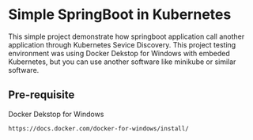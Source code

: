# Simple SpringBoot in Kubernetes

This simple project demonstrate how springboot application call another application through Kubernetes Sevice Discovery.
This project testing environment was using Docker Dekstop for Windows with embeded Kubernetes, but you can use another software like minikube or similar software.

## Pre-requisite
Docker Dekstop for Windows

`https://docs.docker.com/docker-for-windows/install/`

